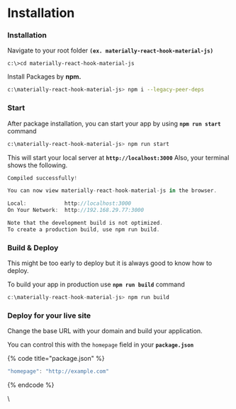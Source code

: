 # Installation

### **Installation**

Navigate to your root folder **`(ex. materially-react-hook-material-js)`**

```
c:\>cd materially-react-hook-material-js
```

Install Packages by **npm.**

```bash
c:\materially-react-hook-material-js> npm i --legacy-peer-deps
```

### Start

After package installation, you can start your app by using **`npm run start`** command

```bash
c:\materially-react-hook-material-js> npm run start
```

This will start your local server at **`http://localhost:3000`** Also, your terminal shows the following.

```javascript
Compiled successfully!

You can now view materially-react-hook-material-js in the browser.

Local:            http://localhost:3000    
On Your Network:  http://192.168.29.77:3000

Note that the development build is not optimized.
To create a production build, use npm run build.
```

### Build & Deploy

This might be too early to deploy but it is always good to know how to deploy.

To build your app in production use **`npm run build`** command

```javascript
c:\materially-react-hook-material-js> npm run build
```

### Deploy for your live site

Change the base URL with your domain and build your application.

You can control this with the `homepage` field in your **`package.json`**

{% code title="package.json" %}
```javascript
"homepage": "http://example.com"
```
{% endcode %}

\
